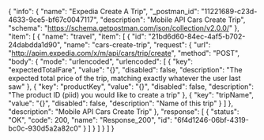 {
  "info": {
    "name": "Expedia Create A Trip",
    "_postman_id": "11221689-c23d-4633-9ce5-bf67c0047117",
    "description": "Mobile API Cars Create Trip",
    "schema": "https://schema.getpostman.com/json/collection/v2.0.0/"
  },
  "item": [
    {
      "name": "travel",
      "item": [
        {
          "id": "21bd6d60-84ec-4af5-b702-24dabdda1d90",
          "name": "cars-create-trip",
          "request": {
            "url": "http://apim.expedia.com/x/m/api/cars/trip/create",
            "method": "POST",
            "body": {
              "mode": "urlencoded",
              "urlencoded": [
                {
                  "key": "expectedTotalFare",
                  "value": "{}",
                  "disabled": false,
                  "description": "The expected total price of the trip, matching exactly whatever the user last saw"
                },
                {
                  "key": "productKey",
                  "value": "{}",
                  "disabled": false,
                  "description": "The product ID (piid) you would like to create a trip"
                },
                {
                  "key": "tripName",
                  "value": "{}",
                  "disabled": false,
                  "description": "Name of this trip"
                }
              ]
            },
            "description": "Mobile API Cars Create Trip"
          },
          "response": [
            {
              "status": "OK",
              "code": 200,
              "name": "Response_200",
              "id": "6f4d1246-06bf-4319-bc0c-930d5a2a82c0"
            }
          ]
        }
      ]
    }
  ]
}